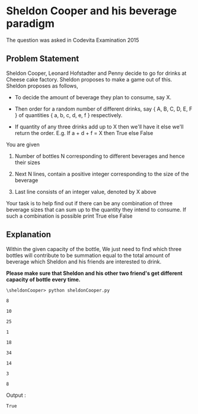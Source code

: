 # Sheldon Cooper and his beverage paradigm 

The question was asked in Codevita Examination 2015

## Problem Statement

Sheldon Cooper, Leonard Hofstadter and Penny decide to go for drinks at Cheese cake factory. Sheldon proposes to make a game out of this. Sheldon proposes as follows,

- To decide the amount of beverage they plan to consume, say X.

- Then order for a random number of different drinks, say { A, B, C, D, E, F } of quantities { a, b, c, d, e, f } respectively.

- If quantity of any three drinks add up to X then we'll have it else we'll return the order. E.g. If a + d + f = X then True else False

You are given

1. Number of bottles N corresponding to different beverages and hence their sizes

2. Next N lines, contain a positive integer corresponding to the size of the beverage

3. Last line consists of an integer value, denoted by X above

Your task is to help find out if there can be any combination of three beverage sizes that can sum up to the quantity they intend to consume. If such a combination is possible print True else False

## Explanation

Within the given capacity of the bottle, We just need to find which three bottles will contribute to be summation equal to the total amount of beverage which Sheldon and his friends are interested to drink.

**Please make sure that Sheldon and his other two friend's get different capacity of bottle every time.**

```\sheldonCooper> python sheldonCooper.py```

```8```

```10```

```25```

```1```

```18```

```34```

```14```

```3```

```8```

Output :

```True```
